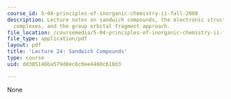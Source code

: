 ```yaml
---
course_id: 5-04-principles-of-inorganic-chemistry-ii-fall-2008
description: Lecture notes on sandwich compounds, the electronic structure of organometallic
  complexes, and the group orbital fragment approach.
file_location: /coursemedia/5-04-principles-of-inorganic-chemistry-ii-fall-2008/dd385146ba579d8ec6c0ee4460c610d3_lecture_24.pdf
file_type: application/pdf
layout: pdf
title: 'Lecture 24: Sandwich Compounds'
type: course
uid: dd385146ba579d8ec6c0ee4460c610d3

---
```

None